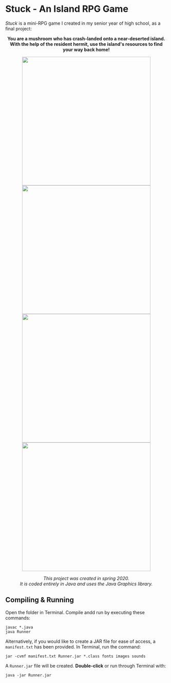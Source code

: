 # Stuck - An Island RPG Game

*Stuck* is a mini-RPG game I created in my senior year of high school, as a final project:  

 **<p align="center"> You are a mushroom who has crash-landed onto a near-deserted island.  
 With the help of the resident hermit, use the island's resources to find your way back home!** </p>  

<p align="center"> <img src="http://g.recordit.co/radkGD4eJF.gif" width="400"> <img src="http://g.recordit.co/w1DzTyxLst.gif" width="400"> 
<img src="http://g.recordit.co/3ppfMhsS0n.gif" width="400"> <img src="http://g.recordit.co/t4bFPEMftB.gif" width="400">  </p>
                        
*<p align="center"> This project was created in spring 2020.   
  It is coded entirely in Java and uses the Java Graphics library.* </p>

## Compiling & Running
Open the folder in Terminal. Compile andd run by executing these commands:
```
javac *.java
java Runner
```
Alternatively, if you would like to create a JAR file for ease of access, a `manifest.txt` has been provided. In Terminal, run the command:
```
jar -cvmf manifest.txt Runner.jar *.class fonts images sounds
```
A `Runner.jar` file will be created. **Double-click** or run through Terminal with: 
```
java -jar Runner.jar
```
